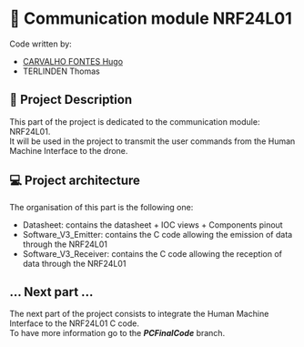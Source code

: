 # 📡 Communication module NRF24L01  
Code written by:  
- [CARVALHO FONTES Hugo](https://github.com/HugouShare)
- TERLINDEN Thomas
  
## 📌 Project Description  
This part of the project is dedicated to the communication module: NRF24L01.  
It will be used in the project to transmit the user commands from the Human Machine Interface to the drone.  

## 💻 Project architecture  
The organisation of this part is the following one:  
- Datasheet: contains the datasheet + IOC views + Components pinout
- Software_V3_Emitter: contains the C code allowing the emission of data through the NRF24L01
- Software_V3_Receiver: contains the C code allowing the reception of data through the NRF24L01

## ... Next part ...  
The next part of the project consists to integrate the Human Machine Interface to the NRF24L01 C code.  
To have more information go to the ***PCFinalCode*** branch.
